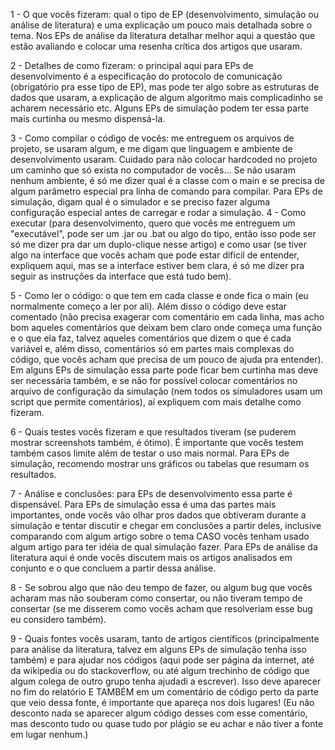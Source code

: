 1 - O que vocês fizeram: qual o tipo de EP (desenvolvimento, simulação ou análise de literatura) e uma explicação um pouco mais detalhada sobre o tema. Nos EPs de análise da literatura detalhar melhor aqui a questão que estão avaliando e colocar uma resenha crítica dos artigos que usaram.

2 - Detalhes de como fizeram: o principal aqui para EPs de desenvolvimento é a especificação do protocolo de comunicação (obrigatório pra esse tipo de EP), mas pode ter algo sobre as estruturas de dados que usaram, a explicação de algum algoritmo mais complicadinho se acharem necessário etc. Alguns EPs de simulação podem ter essa parte mais curtinha ou mesmo dispensá-la.

3 - Como compilar o código de vocês: me entreguem os arquivos de projeto, se usaram algum, e me digam que linguagem e ambiente de desenvolvimento usaram. Cuidado para não colocar hardcoded no projeto um caminho que só exista no computador de vocês... Se não usaram nenhum ambiente, é só me dizer qual é a classe com o main e se precisa de algum parâmetro especial pra linha de comando para compilar. Para EPs de simulação, digam qual é o simulador e se preciso fazer alguma configuração especial antes de carregar e rodar a simulação.
4 - Como executar (para desenvolvimento, quero que vocês me entreguem um "executável", pode ser um .jar ou .bat ou algo do tipo, então isso pode ser só me dizer pra dar um duplo-clique nesse artigo) e como usar (se tiver algo na interface que vocês acham que pode estar difícil de entender, expliquem aqui, mas se a interface estiver bem clara, é só me dizer pra seguir as instruções da interface que está tudo bem).

5 - Como ler o código: o que tem em cada classe e onde fica o main (eu normalmente começo a ler por ali). Além disso o código deve estar comentado (não precisa exagerar com comentário em cada linha, mas acho bom aqueles comentários que deixam bem claro onde começa uma função e o que ela faz, talvez aqueles comentários que dizem o que é cada variável e, além disso, comentários só em partes mais complexas do código, que vocês acham que precisa de um pouco de ajuda pra entender). Em alguns EPs de simulação essa parte pode ficar bem curtinha mas deve ser necessária também, e se não for possível colocar comentários no arquivo de configuração da simulação (nem todos os simuladores usam um script que permite comentários), aí expliquem com mais detalhe como fizeram.

6 - Quais testes vocês fizeram e que resultados tiveram (se puderem mostrar screenshots também, é ótimo). É importante que vocês testem também casos limite além de testar o uso mais normal. Para EPs de simulação, recomendo mostrar uns gráficos ou tabelas que resumam os resultados.

7 - Análise e conclusões: para EPs de desenvolvimento essa parte é dispensável. Para EPs de simulação essa é uma das partes mais importantes, onde vocês vão olhar pros dados que obtiveram durante a simulação e tentar discutir e chegar em conclusões a partir deles, inclusive comparando com algum artigo sobre o tema CASO vocês tenham usado algum artigo para ter idéia de qual simulação fazer. Para EPs de análise da literatura aqui é onde vocês discutem mais os artigos analisados em conjunto e o que concluem a partir dessa análise.

8 - Se sobrou algo que não deu tempo de fazer, ou algum bug que vocês acharam mas não souberam como consertar, ou não tiveram tempo de consertar (se me disserem como vocês acham que resolveriam esse bug eu considero também).

9 - Quais fontes vocês usaram, tanto de artigos científicos (principalmente para análise da literatura, talvez em alguns EPs de simulação tenha isso também) e para ajudar nos códigos (aqui pode ser página da internet, até da wikipedia ou do stackoverflow, ou até algum trechinho de código que algum colega de outro grupo tenha ajudadi a escrever). Isso deve aparecer no fim do relatório E TAMBÉM em um comentário de código perto da parte que veio dessa fonte, é importante que apareça nos dois lugares! (Eu não desconto nada se aparecer algum código desses com esse comentário, mas desconto tudo ou quase tudo por plágio se eu achar e não tiver a fonte em lugar nenhum.)